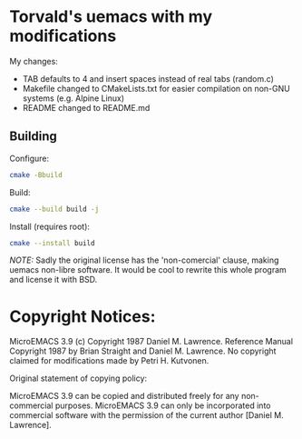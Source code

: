 # Torvald's uemacs with my modifications

My changes: 
 - TAB defaults to 4 and insert spaces instead of real tabs
(random.c) 
 - Makefile changed to CMakeLists.txt for easier compilation on
non-GNU systems (e.g. Alpine Linux) 
 - README changed to README.md

## Building

Configure:

```sh
cmake -Bbuild
```

Build:

```sh
cmake --build build -j
```

Install (requires root):

```sh
cmake --install build
```

*NOTE:* Sadly the original license has the 'non-comercial' clause, making uemacs
non-libre software. It would be cool to rewrite this whole program and license
it with BSD.

# Copyright Notices:

MicroEMACS 3.9 (c) Copyright 1987 Daniel M. Lawrence. Reference Manual Copyright
1987 by Brian Straight and Daniel M. Lawrence. No copyright claimed for
modifications made by Petri H. Kutvonen.

Original statement of copying policy:

MicroEMACS 3.9 can be copied and distributed freely for any non-commercial
purposes. MicroEMACS 3.9 can only be incorporated into commercial software with
the permission of the current author [Daniel M. Lawrence].
